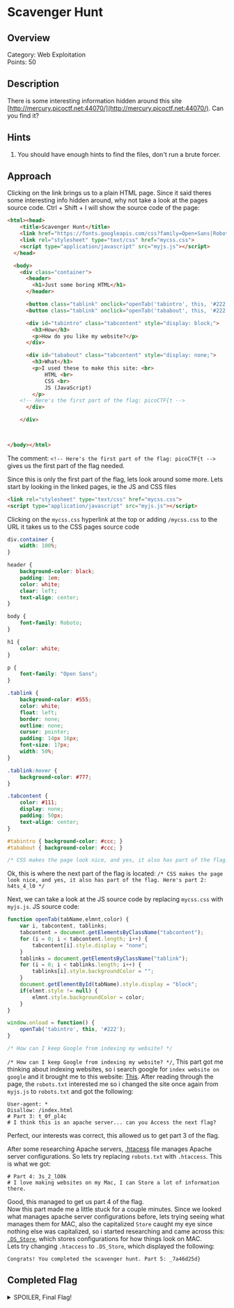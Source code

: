 # Scavenger Hunt

## Overview

Category: Web Exploitation<br/> 
Points: 50

## Description

There is some interesting information hidden around this site [http://mercury.picoctf.net:44070/](http://mercury.picoctf.net:44070/). Can you find it?

## Hints

1. You should have enough hints to find the files, don't run a brute forcer.

## Approach

Clicking on the link brings us to a plain HTML page. Since it said theres some interesting info hidden around, why not take a look at the pages source code. Ctrl + Shift + I will show the source code of the page:

```html
<html><head>
    <title>Scavenger Hunt</title>
    <link href="https://fonts.googleapis.com/css?family=Open+Sans|Roboto" rel="stylesheet">
    <link rel="stylesheet" type="text/css" href="mycss.css">
    <script type="application/javascript" src="myjs.js"></script>
  </head>

  <body>
    <div class="container">
      <header>
        <h1>Just some boring HTML</h1>
      </header>

      <button class="tablink" onclick="openTab('tabintro', this, '#222')" id="defaultOpen" style="background-color: rgb(34, 34, 34);">How</button>
      <button class="tablink" onclick="openTab('tababout', this, '#222')" style="">What</button>

      <div id="tabintro" class="tabcontent" style="display: block;">
        <h3>How</h3>
        <p>How do you like my website?</p>
      </div>

      <div id="tababout" class="tabcontent" style="display: none;">
        <h3>What</h3>
        <p>I used these to make this site: <br>
            HTML <br>
            CSS <br>
            JS (JavaScript)
        </p>
    <!-- Here's the first part of the flag: picoCTF{t -->
      </div>

    </div>

  

</body></html>
```

The comment: `<!-- Here's the first part of the flag: picoCTF{t -->` gives us the first part of the flag needed.

Since this is only the first part of the flag, lets look around some more. Lets start by looking in the linked pages, ie the JS and CSS files

```html
<link rel="stylesheet" type="text/css" href="mycss.css">
<script type="application/javascript" src="myjs.js"></script>
```

Clicking on the `mycss.css` hyperlink at the top or adding `/mycss.css` to the URL it takes us to the CSS pages source code

```css
div.container {
    width: 100%;
}

header {
    background-color: black;
    padding: 1em;
    color: white;
    clear: left;
    text-align: center;
}

body {
    font-family: Roboto;
}

h1 {
    color: white;
}

p {
    font-family: "Open Sans";
}

.tablink {
    background-color: #555;
    color: white;
    float: left;
    border: none;
    outline: none;
    cursor: pointer;
    padding: 14px 16px;
    font-size: 17px;
    width: 50%;
}

.tablink:hover {
    background-color: #777;
}

.tabcontent {
    color: #111;
    display: none;
    padding: 50px;
    text-align: center;
}

#tabintro { background-color: #ccc; }
#tababout { background-color: #ccc; }

/* CSS makes the page look nice, and yes, it also has part of the flag. Here's part 2: h4ts_4_l0 */
```

Ok, this is where the next part of the flag is located:  `/* CSS makes the page look nice, and yes, it also has part of the flag. Here's part 2: h4ts_4_l0 */`

Next, we can take a look at the JS source code by replacing `mycss.css` with `myjs.js`. JS source code:

```js
function openTab(tabName,elmnt,color) {
    var i, tabcontent, tablinks;
    tabcontent = document.getElementsByClassName("tabcontent");
    for (i = 0; i < tabcontent.length; i++) {
        tabcontent[i].style.display = "none";
    }
    tablinks = document.getElementsByClassName("tablink");
    for (i = 0; i < tablinks.length; i++) {
        tablinks[i].style.backgroundColor = "";
    }
    document.getElementById(tabName).style.display = "block";
    if(elmnt.style != null) {
        elmnt.style.backgroundColor = color;
    }
}

window.onload = function() {
    openTab('tabintro', this, '#222');
}

/* How can I keep Google from indexing my website? */
```

`/* How can I keep Google from indexing my website? */`, This part got me thinking about indexing websites, so i search google for `index website on google` and it brought me to this website: [This](https://www.google.com/search/howsearchworks/crawling-indexing/). <bt>
After reading through the page, the `robots.txt` interested me so i changed the site once again from `myjs.js` to `robots.txt` and got the following:

```text
User-agent: *
Disallow: /index.html
# Part 3: t_0f_pl4c
# I think this is an apache server... can you Access the next flag?
```

Perfect, our interests was correct, this allowed us to get part 3 of the flag.

After some researching Apache servers, [.htacess](https://phoenixnap.com/kbhow-to-set-up-enable-htaccess-apache) file manages Apache server configurations. So lets try replacing `robots.txt` with `.htaccess`. This is what we got:

```text
# Part 4: 3s_2_lO0k
# I love making websites on my Mac, I can Store a lot of information there.
```
Good, this managed to get us part 4 of the flag. <br>
Now this part made me a little stuck for a couple minutes. Since we looked what manages apache server configurations before, lets trying seeing what manages them for MAC, also the capitalized `Store` caught my eye since nothing else was capitalized, so i started researching and came across this: [`.DS_Store`](https://en.wikipedia.org/wiki/.DS_Store), which stores configurations for how things look on MAC. <br>
Lets try changing `.htaccess` to `.DS_Store`, which displayed the following:

```text
Congrats! You completed the scavenger hunt. Part 5: _7a46d25d}
```

## Completed Flag
<details>
    <summary>SPOILER, Final Flag!</summary>
    picoCTF{th4ts_4_l0t_0f_pl4c3s_2_lO0k_7a46d25d}
</details>
